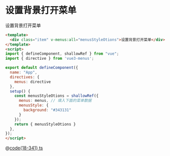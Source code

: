 # 设置背景打开菜单

<div class="vue3-menus-item" @click="rightClick" @contextmenu="rightClick">设置背景打开菜单</div>

<script>
import { defineComponent, shallowRef } from "vue";
import { menusEvent } from "vue3-menus";
import { menus } from "@js/vue3-menus";

export default defineComponent({
  name: "App",
  setup() {
    const menusStyleOtions = shallowRef({
      menus: menus,
      menusStyle: {
        background: "#343131"
      }
    });
    function rightClick(event) {
      menusEvent(event, menusStyleOtions.value);
      event.preventDefault();
    }
    return { rightClick }
  },
});
</script>

```html
<template>
  <div class="item" v-menus:all="menusStyleOtions">设置背景打开菜单</div>
</template>
<script>
import { defineComponent, shallowRef } from "vue";
import { directive } from 'vue3-menus';

export default defineComponent({
  name: "App",
  directives: {
    menus: directive
  },
  setup() {
    const menusStyleOtions = shallowRef({
      menus: menus, // 填入下面的菜单数据
      menusStyle: {
        background: "#343131"
      }
    });
    return { menusStyleOtions }
  },
});
</script>
```

@[code{18-341} ts](@js/vue3-menus.ts)
